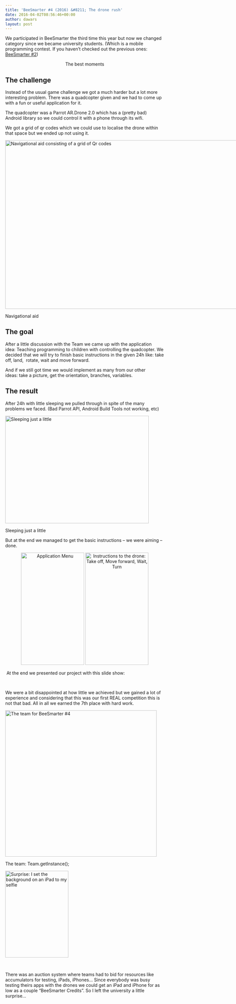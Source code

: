 ```yaml
---
title: 'BeeSmarter #4 (2016) &#8211; The drone rush'
date: 2016-04-02T08:56:46+00:00
author: dawars
layout: post
---
```

We participated in BeeSmarter the third time this year but now we changed category since we became university students. (Which is a mobile programming contest. If you haven&#8217;t checked out the previous ones: <a href="http://dawars.me/beesmarter-2/" target="_blank" rel="noopener">BeeSmarter #2</a>)

<div class="video-container">
</div>

<p style="text-align: center;">
  The best moments
</p>

<!--more-->

## The challenge

Instead of the usual game challenge we got a much harder but a lot more interesting problem. There was a quadcopter given and we had to come up with a fun or useful application for it.

The quadcopter was a Parrot AR.Drone 2.0 which has a (pretty bad) Android library so we could control it with a phone through its wifi.

We got a grid of qr codes which we could use to localise the drone within that space but we ended up not using it.

<div style="width: 1007px" class="wp-caption aligncenter">
  <a href="http://dawars.me/wp-content/uploads/2016/09/drone_navigation.png"><img class="" src="//dawars.me/wp-content/uploads/2016/09/drone_navigation.png" alt="Navigational aid consisting of a grid of Qr codes" width="997" height="535" /></a>
  
  <p class="wp-caption-text">
    Navigational aid
  </p>
</div>

## The goal

After a little discussion with the Team we came up with the application idea: Teaching programming to children with controlling the quadcopter. We decided that we will try to finish basic instructions in the given 24h like: take off, land,  rotate, wait and move forward.

And if we still got time we would implement as many from our other ideas: take a picture, get the orientation, branches, variables.

## The result

After 24h with little sleeping we pulled through in spite of the many problems we faced. (Bad Parrot API, Android Build Tools not working, etc)

<div style="width: 465px" class="wp-caption aligncenter">
  <a href="http://dawars.me/wp-content/uploads/2016/09/beesmarter_sleeping.jpg"><img class="" src="//dawars.me/wp-content/uploads/2016/09/beesmarter_sleeping_small.jpg" alt="Sleeping just a little" width="455" height="341" /></a>
  
  <p class="wp-caption-text">
    Sleeping just a little
  </p>
</div>

But at the end we managed to get the basic instructions &#8211; we were aiming &#8211; done.

<p style="text-align: center;">
  <img class="aligncenter" src="//dawars.me/wp-content/uploads/2016/09/drone_app_menu.png" alt="Application Menu" width="200" height="356" /> <img class="aligncenter" src="//dawars.me/wp-content/uploads/2016/09/drone_app_instructions.png" alt="Instructions to the drone: Take off, Move forward, Wait, Turn" width="200" height="356" />
</p>

 At the end we presented our project with this slide show:

<div class="video-container">
</div>

&nbsp;

We were a bit disappointed at how little we achieved but we gained a lot of experience and considering that this was our first REAL competition this is not that bad. All in all we earned the 7th place with hard work.

<div style="width: 490px" class="wp-caption aligncenter">
  <a href="http://dawars.me/wp-content/uploads/2016/09/beesmarter_team.jpg"><img class="" src="//dawars.me/wp-content/uploads/2016/09/beesmarter_team.jpg" alt="The team for BeeSmarter #4" width="480" height="464" /></a>
  
  <p class="wp-caption-text">
    The team: Team.getInstance();
  </p>
</div>

[<img class="alignright" src="//dawars.me/wp-content/uploads/2016/09/beesmarter_tablet_bg_small.jpg" alt="Surprise: I set the background on an iPad to my selfie" width="200" height="275" />](http://dawars.me/wp-content/uploads/2016/09/beesmarter_tablet_bg.jpg)

&nbsp;

There was an auction system where teams had to bid for resources like accumulators for testing, iPads, iPhones&#8230; Since everybody was busy testing theirs apps with the drones we could get an iPad and iPhone for as low as a couple &#8220;BeeSmarter Credits&#8221;. So I left the university a little surprise&#8230;

&nbsp;

&nbsp;
